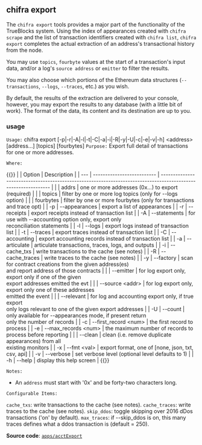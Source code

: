 ## chifra export

The `chifra export` tools provides a major part of the functionality of the TrueBlocks system. Using the index of appearances created with `chifra scrape` and the list of transaction identifiers created with `chifra list`, `chifra export` completes the actual extraction of an address's transactional history from the node.

You may use `topics`, `fourbyte` values at the start of a transaction's input data, and/or a log's `source address` or `emitter` to filter the results.

You may also choose which portions of the Ethereum data structures (`--transactions`, `--logs`, `--traces`, etc.) as you wish.

By default, the results of the extraction are delivered to your console, however, you may export the results to any database (with a little bit of work). The format of the data, its content and its destination are up to you.

### usage

`Usage:`    chifra export [-p|-r|-A|-l|-t|-C|-a|-i|-R|-y|-U|-c|-e|-v|-h] &lt;address&gt; [address...] [topics] [fourbytes]
`Purpose:`  Export full detail of transactions for one or more addresses.

`Where:`

{{<td>}}
|     | Option                     | Description                                                                                                    |
| --- | -------------------------- | -------------------------------------------------------------------------------------------------------------- |
|     | addrs                      | one or more addresses (0x...) to export (required)                                                             |
|     | topics                     | filter by one or more log topics (only for --logs option)                                                      |
|     | fourbytes                  | filter by one or more fourbytes (only for transactions<br/>and trace opt)                                      |
| -p  | --appearances              | export a list of appearances                                                                                   |
| -r  | --receipts                 | export receipts instead of transaction list                                                                    |
| -A  | --statements               | for use with --accounting option only, export only<br/>reconciliation statements                               |
| -l  | --logs                     | export logs instead of transaction list                                                                        |
| -t  | --traces                   | export traces instead of transaction list                                                                      |
| -C  | --accounting               | export accounting records instead of transaction list                                                          |
| -a  | --articulate               | articulate transactions, traces, logs, and outputs                                                             |
| -i  | --cache_txs                | write transactions to the cache (see notes)                                                                    |
| -R  | --cache_traces             | write traces to the cache (see notes)                                                                          |
| -y  | --factory                  | scan for contract creations from the given address(es)<br/>and report address of those contracts               |
|     | --emitter                  | for log export only, export only if one of the given<br/>export addresses emitted the evt                      |
|     | --source &lt;addr&gt;      | for log export only, export only one of these addresses<br/>emitted the event                                  |
|     | --relevant                 | for log and accounting export only, if true export<br/>only logs relevant to one of the given export addresses |
| -U  | --count                    | only available for --appearances mode, if present return<br/>only the number of records                        |
| -c  | --first_record &lt;num&gt; | the first record to process                                                                                    |
| -e  | --max_records &lt;num&gt;  | the maximum number of records to process before reporting                                                      |
|     | --clean                    | clean (i.e. remove duplicate appearances) from all<br/>existing monitors                                       |
| -x  | --fmt &lt;val&gt;          | export format, one of [none, json, txt, csv, api]                                                              |
| -v  | --verbose                  | set verbose level (optional level defaults to 1)                                                               |
| -h  | --help                     | display this help screen                                                                                       |
{{</td>}}

`Notes:`

- An `address` must start with '0x' and be forty-two characters long.

`Configurable Items:`

`cache_txs`: write transactions to the cache (see notes).
`cache_traces`: write traces to the cache (see notes).
`skip_ddos`: toggle skipping over 2016 dDos transactions ('on' by default).
`max_traces`: if --skip_ddos is on, this many traces defines what a ddos transaction
  is (default = 250).

**Source code**: [`apps/acctExport`](https://github.com/TrueBlocks/trueblocks-core/tree/master/src/apps/acctExport)

